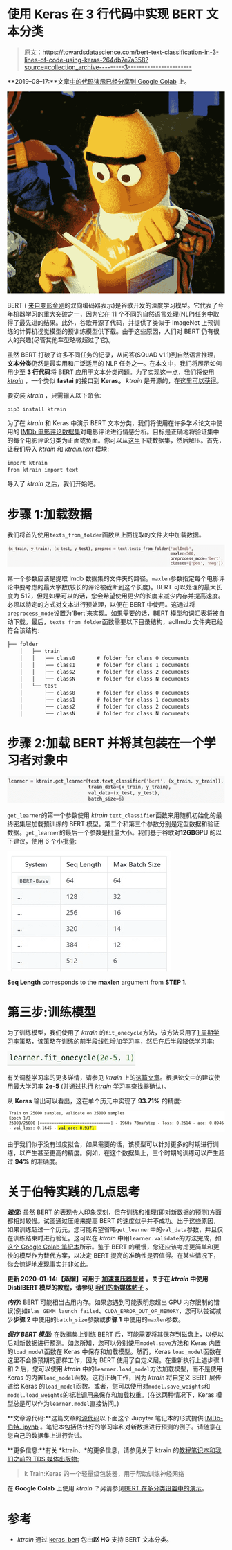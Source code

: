 # 使用 Keras 在 3 行代码中实现 BERT 文本分类

> 原文：<https://towardsdatascience.com/bert-text-classification-in-3-lines-of-code-using-keras-264db7e7a358?source=collection_archive---------3----------------------->

**2019–08–17:**文章[中的代码演示已经分享到 Google Colab](https://colab.research.google.com/drive/18SVeIFXWCiA9HL4WVCAFxlfH59ez6atc) 上。

![](img/f322b27e245e1c7ff858b953984b5fba.png)

BERT ( [来自变形金刚](https://arxiv.org/abs/1810.04805)的双向编码器表示)是谷歌开发的深度学习模型。它代表了今年机器学习的重大突破之一，因为它在 11 个不同的自然语言处理(NLP)任务中取得了最先进的结果。此外，谷歌开源了代码，并提供了类似于 ImageNet 上预训练的计算机视觉模型的预训练模型供下载。由于这些原因，人们对 BERT 仍有很大的兴趣(尽管其他车型略微超过了它)。

虽然 BERT 打破了许多不同任务的记录，从问答(SQuAD v1.1)到自然语言推理，**文本分类**仍然是最实用和广泛适用的 NLP 任务之一。在本文中，我们将展示如何用少至 **3 行代码**将 BERT 应用于文本分类问题。为了实现这一点，我们将使用 [*ktrain*](https://github.com/amaiya/ktrain/tree/master/ktrain) ，一个类似 **fastai** 的接口到 **Keras。** *ktrain* 是开源的，在这里[可以获得](https://github.com/amaiya/ktrain)。

要安装 *ktrain* ，只需输入以下命令:

```
pip3 install ktrain
```

为了在 *ktrain* 和 Keras 中演示 BERT 文本分类，我们将使用在许多学术论文中使用的 [IMDb 电影评论数据集](https://ai.stanford.edu/~amaas/data/sentiment/)对电影评论进行情感分析。目标是正确地将验证集中的每个电影评论分类为正面或负面。你可以从[这里](https://ai.stanford.edu/~amaas/data/sentiment/)下载数据集，然后解压。首先，让我们导入 *ktrain* 和 *ktrain.text* 模块:

```
import ktrain
from ktrain import text
```

导入了 *ktrain* 之后，我们开始吧。

# 步骤 1:加载数据

我们将首先使用`texts_from_folder`函数从上面提取的文件夹中加载数据。

![](img/191dea72c4627bd7d3e264af545cef43.png)

第一个参数应该是提取 Imdb 数据集的文件夹的路径。`maxlen`参数指定每个电影评论中要考虑的最大字数(较长的评论被截断到这个长度)。BERT 可以处理的最大长度为 512，但是如果可以的话，您会希望使用更少的长度来减少内存并提高速度。必须以特定的方式对文本进行预处理，以便在 BERT 中使用。这通过将`preprocess_mode`设置为‘Bert’来实现。如果需要的话，BERT 模型和词汇表将被自动下载。最后，`texts_from_folder`函数需要以下目录结构，aclImdb 文件夹已经符合该结构:

```
├── folder
    │   ├── train
    │   │   ├── class0       # folder for class 0 documents
    │   │   ├── class1       # folder for class 1 documents
    │   │   ├── class2       # folder for class 2 documents
    │   │   └── classN       # folder for class N documents
    │   └── test 
    │       ├── class0       # folder for class 0 documents
    │       ├── class1       # folder for class 1 documents
    │       ├── class2       # folder for class 2 documents
    │       └── classN       # folder for class N documents
```

# 步骤 2:加载 BERT 并将其包装在一个学习者对象中

![](img/3882124d24b2e19f2c799edfe2874a13.png)

`get_learner`的第一个参数使用 *ktrain* `text_classifier`函数来用随机初始化的最终密集层加载预训练的 BERT 模型。第二个和第三个参数分别是定型数据和验证数据。`get_learner`的最后一个参数是批量大小。我们基于谷歌对**12GB**GPU 的以下建议，使用 6 个小批量:

![](img/f95c1ac85f9591aaab5c6235ff3e9d70.png)

**Seq Length** corresponds to the **maxlen** argument from **STEP 1**.

# 第三步:训练模型

为了训练模型，我们使用了 *ktrain* 的`fit_onecycle`方法，该方法采用了[1 周期学习率策略](https://arxiv.org/pdf/1803.09820.pdf)，该策略在训练的前半段线性增加学习率，然后在后半段降低学习率:

![](img/78b589ec160c1b50e9e27ed613a66778.png)

有关调整学习率的更多详情，请参见 *ktrain* 上的[这篇文章](/ktrain-a-lightweight-wrapper-for-keras-to-help-train-neural-networks-82851ba889c)。根据论文中的建议使用最大学习率 **2e-5** (并通过执行 [*ktrain* 学习率查找器](https://github.com/amaiya/ktrain/blob/master/tutorial-02-tuning-learning-rates.ipynb)确认)。

从 **Keras** 输出可以看出，这在单个历元中实现了 **93.71%** 的精度:

![](img/4824384e9b00550c4abafe7307091310.png)

由于我们似乎没有过度拟合，如果需要的话，该模型可以针对更多的时期进行训练，以产生甚至更高的精度。例如，在这个数据集上，三个时期的训练可以产生超过 **94%** 的准确度。

# 关于伯特实践的几点思考

***速度:*** 虽然 BERT 的表现令人印象深刻，但在训练和推理(即对新数据的预测)方面都相对较慢。试图通过压缩来提高 BERT 的速度似乎并不成功。出于这些原因，如果训练超过一个历元，您可能希望省略`get_learner`中的`val_data`参数，并且仅在训练结束时进行验证。这可以在 *ktrain* 中用`learner.validate`的方法完成，如[这个 Google Colab 笔记本](https://colab.research.google.com/drive/1ixOZTKLz4aAa-MtC6dy_sAvc9HujQmHN)所示。鉴于 BERT 的缓慢，您还应该考虑更简单和更快的模型作为替代方案，以决定 BERT 提高的准确性是否值得。在某些情况下，你会惊讶地发现事实并非如此。

**更新 2020-01–14:【蒸馏】可用于** [**加速变压器型号**](https://arxiv.org/abs/1910.01108) **。关于在 *ktrain* 中使用 DistilBERT 模型的教程，请参见** [**我们的新媒体帖子**](https://medium.com/@asmaiya/text-classification-with-hugging-face-transformers-in-tensorflow-2-without-tears-ee50e4f3e7ed) **。**

***内存:*** BERT 可能相当占用内存。如果您遇到可能表明您超出 GPU 内存限制的错误(例如`Blas GEMM launch failed`、`CUDA_ERROR_OUT_OF_MEMORY`，您可以尝试减少**步骤 2** 中使用的`batch_size`参数或**步骤 1** 中使用的`maxlen`参数。

***保存 BERT 模型:*** 在数据集上训练 BERT 后，可能需要将其保存到磁盘上，以便以后对新数据进行预测。如您所知，您可以分别使用`model.save`方法和 Keras 内置的`load_model`函数在 Keras 中保存和加载模型。然而，Keras `load_model`函数在这里不会像预期的那样工作，因为 BERT 使用了自定义层。在重新执行上述步骤 1 和 2 后，您可以使用 *ktrain* 中的`learner.load_model`方法加载模型，而不是使用 Keras 的内置`load_model`函数。这将正确工作，因为 *ktrain* 将自定义 BERT 层传递给 Keras 的`load_model`函数。或者，您可以使用对`model.save_weights`和`model.load_weights`的标准调用来保存和加载权重。(在这两种情况下，Keras 模型总是可以作为`learner.model`直接访问。)

**文章源代码:**这篇文章的[源代码](https://github.com/amaiya/ktrain/blob/master/examples/text/IMDb-BERT.ipynb)以下面这个 Jupyter 笔记本的形式提供:[IMDb-伯特. ipynb](https://github.com/amaiya/ktrain/blob/master/examples/text/IMDb-BERT.ipynb) 。笔记本包括估计好的学习率和对新数据进行预测的例子。请随意在您自己的数据集上进行尝试。

**更多信息:**有关 *ktrain、*的更多信息，请参见关于 ktrain 的[教程笔记本和我们之前的 TDS 媒体出版物:](https://github.com/amaiya/ktrain)

> k Train:Keras 的一个轻量级包装器，用于帮助训练神经网络

在 **Google Colab** 上使用 *ktrain* ？另请参见[BERT 在多分类设置中的演示](https://colab.research.google.com/drive/1AH3fkKiEqBpVpO5ua00scp7zcHs5IDLK)。

# 参考

*   *ktrain* 通过 [keras_bert](https://github.com/CyberZHG/keras-bert/tree/master/keras_bert) 包由**赵 HG** 支持 BERT 文本分类。